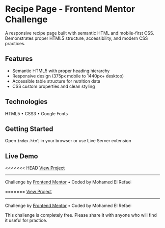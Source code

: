 # Recipe Page - Frontend Mentor Challenge

A responsive recipe page built with semantic HTML and mobile-first CSS. Demonstrates proper HTML5 structure, accessibility, and modern CSS practices.

## Features
- Semantic HTML5 with proper heading hierarchy
- Responsive design (375px mobile to 1440px+ desktop)
- Accessible table structure for nutrition data
- CSS custom properties and clean styling

## Technologies
HTML5 • CSS3 • Google Fonts

## Getting Started
Open `index.html` in your browser or use Live Server extension

## Live Demo
<<<<<<< HEAD
[View Project](https://[your-username].github.io/recipe-page-frontend-mentor/)

---
Challenge by [Frontend Mentor](https://www.frontendmentor.io) • Coded by Mohamed El Refaei 


=======
[View Project](https://MohamedELRefaei.github.io/recipe-page-frontend-mentor/)

---
Challenge by [Frontend Mentor](https://www.frontendmentor.io) • Coded by Mohamed El Refaei

This challenge is completely free. Please share it with anyone who will find it useful for practice.

